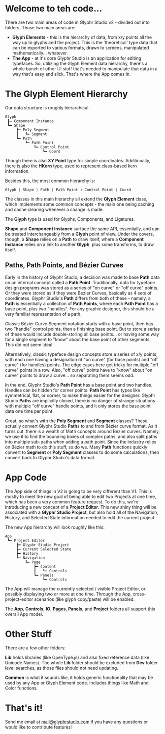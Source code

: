 # Welcome to teh code...

There are two main areas of code in Glyphr Studio v2 -
divided out into folders.  Those two main areas are:

 * **Glyph Elements** - this is the hierarchy of data, from
 x/y points all the way up to glyphs and the project.  This
 is the 'theoretical' type data that can be exported to various
 formats, drawn to screens, manipulated mathematically... whatever.
 * **The App** - at it's core Glyphr Studio is an application for
 editing typefaces.  So, utilizing the Glyph Element data hierarchy,
 there's a whole bunch of other UI stuff that's needed to manipulate
 that data in a way that's easy and slick.  That's where the App comes
 in.

 # The Glyph Element Hierarchy

 Our data structure is roughly hierarchical:

    Glyph
     ┣━ Component Instance
     ┗━ Shape
         ┣━ Poly Segment
         ┃   ┗━ Segment
         ┗━ Path
             ┗━ Path Point
                 ┗━ Control Point
                     ┗━ Coord

Though there is also **XY Point** type for simple coordinates.  Additionally,
there is also the **HKern** type, used to represent class-based kern information.


Besides this, the most common hierarchy is:

    Glyph ⟩ Shape ⟩ Path ⟩ Path Point ⟩ Control Point ⟩ Coord

The classes in this main hierarchy all extend the **Glyph Element** class,
which implements some common concepts - the main one being caching
and cache clearing whenever a change is made.

The **Glyph** type is used for Glyphs, Components, and Ligatures.

**Shape** and **Component Instance** surface the same API, essentially,
and can be treated interchangeably from a **Glyph** point of view.
Under the covers, though, a **Shape** relies on a **Path** to draw
itself, where a **Component Instance** relies on a link to another
**Glyph**, plus some transforms, to draw itself.

## Paths, Path Points, and Bézier Curves
Early in the history of Glyphr Studio, a decision was made to base **Path**
data on an internal concept called a **Path Point**.  Traditionally, data for
typeface design programs was stored as a series of "on curve" or "off curve"
points.  Or they were stored as if they were Bézier Curves, basically as
4 sets of coordinates.  Glyphr Studio's **Path** differs from both of
these - namely, a **Path** is essentially a collection of **Path Points**,
where each **Path Point** has a base point, plus two "handles". For any
graphic designer, this should be a very familiar representation of a path.

Classic Bézier Curve Segment notation starts with a base point, then has two "handle"
control points, then a finishing base point.  But to store a series of these
would include double-storing all base points... or having some way for a
single segment to "know" about the base point of other segments.  This
did not seem ideal.

Alternatively, classic typeface design concepts store a series of x/y points,
with each one having a designation of "on curve" (for base points) and
"off curve" (for handles) points.  The edge cases here get tricky for
multiple "off curve" points in a row.  Also, "off curve" points have to "know"
about "on curve" points to draw a curve... so separating them seems odd.

In the end, Glyphr Studio's **Path Point** has a base point and two handles.
Handles can be hidden for corner points.  **Path Point** has types like
symmetrical, flat, or corner, to make things easier for the designer.
Glyphr Studio **Path**s are implicitly closed, there is no danger of strange
situations with multiple "off curve" handle points, and it only stores
the base point data one time per point.

Great, so what's with the **Poly Segment** and **Segment** classes?  These
actually convert Glyphr Studio **Path**s to and from Bézier curve format.
As it turns out, there is a wealth of Math concepts around Bézier curves.
Namely, we use it to find the bounding boxes of complex paths, and also
split paths into multiple sub-paths when adding a path point.  Since the
industry relies on Bézier math to do this stuff, so do we.  Many **Path**
functions quickly convert to **Segment** or **Poly Segment** classes to do
some calculations, then convert back to Glyphr Studio's data format.


# App Code
The App side of things in V2 is going to be very different than V1. This is
mostly to meet the new goal of being able to edit two Projects at one time,
which has been a very common feature request.  To do this, we're introducing
a new concept of a **Project Editor**. This new shiny thing will be associated
with a **Glyphr Studio Project**, but also hold all of the Navigation, History,
and Selected State information needed to edit the current project.

The new App hierarchy will look roughly like this:

    App
     ┗━ Project Editor
         ┣━ Glyphr Studio Project
         ┣━ Current Selected State
         ┣━ History
         ┗━ Navigation
             ┗━ Page
                 ┣━ Content
                 ┃   ┗━ Controls
                 ┗━ Panels
                     ┗━ Controls

The App will manage the currently selected / visible Project Editor,
or possibly displaying two or more at one time. Through the App,
cross-project-editor scenarios (like glyph copy/paste) will be enabled.

The **App**, **Controls**, **IO**, **Pages**, **Panels**, and **Project**
folders all support this overall App model.

# Other Stuff
There are a few other folders:

**Lib** holds libraries (like OpenType.js)
and also fixed reference data (like Unicode Names). The whole **Lib** folder
should be excluded from **Dev** folder level searches, as those files
should not need updating.

**Common** is what it sounds like, it holds generic functionality that
may be used by any App or Glyph Element code.  Includes things like
Math and Color functions.

# That's it!
Send me email at mail@glyphrstudio.com if you have any questions or would
like to contribute features!